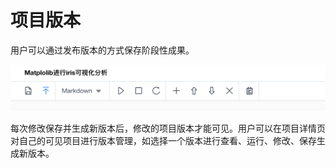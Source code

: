 # 项目版本

用户可以通过发布版本的方式保存阶段性成果。

 ![image description](/image/notebook-version.png)
 
每次修改保存并生成新版本后，修改的项目版本才能可见。用户可以在项目详情页对自己的可见项目进行版本管理，如选择一个版本进行查看、运行、修改、保存生成新版本。
